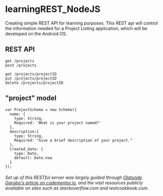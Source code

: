 # learningREST_NodeJS
Creating simple REST API for learning purposes. This REST api will control the information needed for a Project Listing application, which will be developed on the Android OS.

## REST API
```
get /projects
post /projects

get /projects/projectID
put /projects/projectID
delete /projects/projectID
```

## "project" model
```
var ProjectSchema = new Schema({
  name: {
    type: String,
    Required: 'What is your project named?'
  },
  description:{
    type: String,
    Required: "Give a brief description of your project."
  },
  Created_date: {
    type: Date,
    default: Date.now
  }
});
```
###### Set up of this RESTful server was largely guided through [Olatunde Garuba's article on codementor.io](https://www.codementor.io/olatundegaruba/nodejs-restful-apis-in-10-minutes-q0sgsfhbd), and the vast resources publicly available on sites such as stackoverflow.com and restcookbook.com.